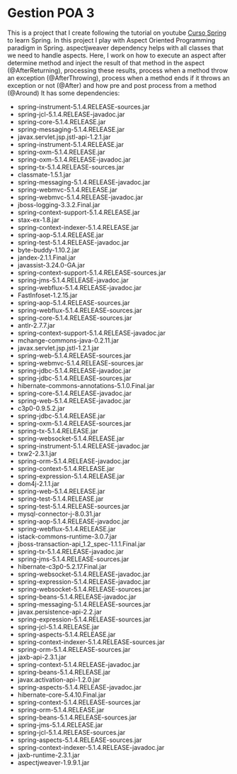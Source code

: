 # Gestion POA 3

This is a project that I create following the tutorial on youtube [Curso Spring][def] to learn Spring. In this project I play with Aspect Oriented Programming paradigm in Spring. aspectjweaver dependency helps with all classes that we need to handle aspects. 
Here, I work on how to execute an aspect after determine method and inject the result of that method in the aspect (@AfterReturning), processing these results, process when a method throw an exception (@AfterThrowing), 
process when a method ends if it throws an exception or not (@After) and how pre and post process from a method (@Around)
It has some dependencies:

- spring-instrument-5.1.4.RELEASE-sources.jar
- spring-jcl-5.1.4.RELEASE-javadoc.jar
- spring-core-5.1.4.RELEASE.jar
- spring-messaging-5.1.4.RELEASE.jar
- javax.servlet.jsp.jstl-api-1.2.1.jar
- spring-instrument-5.1.4.RELEASE.jar
- spring-oxm-5.1.4.RELEASE.jar
- spring-oxm-5.1.4.RELEASE-javadoc.jar
- spring-tx-5.1.4.RELEASE-sources.jar
- classmate-1.5.1.jar
- spring-messaging-5.1.4.RELEASE-javadoc.jar
- spring-webmvc-5.1.4.RELEASE.jar
- spring-webmvc-5.1.4.RELEASE-javadoc.jar
- jboss-logging-3.3.2.Final.jar
- spring-context-support-5.1.4.RELEASE.jar
- stax-ex-1.8.jar
- spring-context-indexer-5.1.4.RELEASE.jar
- spring-aop-5.1.4.RELEASE.jar
- spring-test-5.1.4.RELEASE-javadoc.jar
- byte-buddy-1.10.2.jar
- jandex-2.1.1.Final.jar
- javassist-3.24.0-GA.jar
- spring-context-support-5.1.4.RELEASE-sources.jar
- spring-jms-5.1.4.RELEASE-javadoc.jar
- spring-webflux-5.1.4.RELEASE-javadoc.jar
- FastInfoset-1.2.15.jar
- spring-aop-5.1.4.RELEASE-sources.jar
- spring-webflux-5.1.4.RELEASE-sources.jar
- spring-core-5.1.4.RELEASE-sources.jar
- antlr-2.7.7.jar
- spring-context-support-5.1.4.RELEASE-javadoc.jar
- mchange-commons-java-0.2.11.jar
- javax.servlet.jsp.jstl-1.2.1.jar
- spring-web-5.1.4.RELEASE-sources.jar
- spring-webmvc-5.1.4.RELEASE-sources.jar
- spring-jdbc-5.1.4.RELEASE-javadoc.jar
- spring-jdbc-5.1.4.RELEASE-sources.jar
- hibernate-commons-annotations-5.1.0.Final.jar
- spring-core-5.1.4.RELEASE-javadoc.jar
- spring-web-5.1.4.RELEASE-javadoc.jar
- c3p0-0.9.5.2.jar
- spring-jdbc-5.1.4.RELEASE.jar
- spring-oxm-5.1.4.RELEASE-sources.jar
- spring-tx-5.1.4.RELEASE.jar
- spring-websocket-5.1.4.RELEASE.jar
- spring-instrument-5.1.4.RELEASE-javadoc.jar
- txw2-2.3.1.jar
- spring-orm-5.1.4.RELEASE-javadoc.jar
- spring-context-5.1.4.RELEASE.jar
- spring-expression-5.1.4.RELEASE.jar
- dom4j-2.1.1.jar
- spring-web-5.1.4.RELEASE.jar
- spring-test-5.1.4.RELEASE.jar
- spring-test-5.1.4.RELEASE-sources.jar
- mysql-connector-j-8.0.31.jar
- spring-aop-5.1.4.RELEASE-javadoc.jar
- spring-webflux-5.1.4.RELEASE.jar
- istack-commons-runtime-3.0.7.jar
- jboss-transaction-api_1.2_spec-1.1.1.Final.jar
- spring-tx-5.1.4.RELEASE-javadoc.jar
- spring-jms-5.1.4.RELEASE-sources.jar
- hibernate-c3p0-5.2.17.Final.jar
- spring-websocket-5.1.4.RELEASE-javadoc.jar
- spring-expression-5.1.4.RELEASE-javadoc.jar
- spring-websocket-5.1.4.RELEASE-sources.jar
- spring-beans-5.1.4.RELEASE-javadoc.jar
- spring-messaging-5.1.4.RELEASE-sources.jar
- javax.persistence-api-2.2.jar
- spring-expression-5.1.4.RELEASE-sources.jar
- spring-jcl-5.1.4.RELEASE.jar
- spring-aspects-5.1.4.RELEASE.jar
- spring-context-indexer-5.1.4.RELEASE-sources.jar
- spring-orm-5.1.4.RELEASE-sources.jar
- jaxb-api-2.3.1.jar
- spring-context-5.1.4.RELEASE-javadoc.jar
- spring-beans-5.1.4.RELEASE.jar
- javax.activation-api-1.2.0.jar
- spring-aspects-5.1.4.RELEASE-javadoc.jar
- hibernate-core-5.4.10.Final.jar
- spring-context-5.1.4.RELEASE-sources.jar
- spring-orm-5.1.4.RELEASE.jar
- spring-beans-5.1.4.RELEASE-sources.jar
- spring-jms-5.1.4.RELEASE.jar
- spring-jcl-5.1.4.RELEASE-sources.jar
- spring-aspects-5.1.4.RELEASE-sources.jar
- spring-context-indexer-5.1.4.RELEASE-javadoc.jar
- jaxb-runtime-2.3.1.jar
- aspectjweaver-1.9.9.1.jar

[def]: https://www.youtube.com/playlist?list=PLU8oAlHdN5Blq85GIxtKjIXdfHPksV_Hm